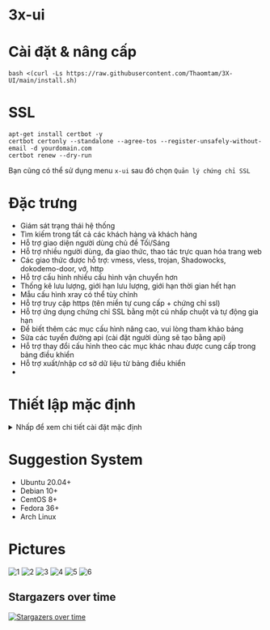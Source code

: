 # 3x-ui

# Cài đặt & nâng cấp

```
bash <(curl -Ls https://raw.githubusercontent.com/Thaomtam/3X-UI/main/install.sh)
```

# SSL

```
apt-get install certbot -y
certbot certonly --standalone --agree-tos --register-unsafely-without-email -d yourdomain.com
certbot renew --dry-run
```

Bạn cũng có thể sử dụng menu `x-ui` sau đó chọn `Quản lý chứng chỉ SSL`

# Đặc trưng

- Giám sát trạng thái hệ thống
- Tìm kiếm trong tất cả các khách hàng và khách hàng
- Hỗ trợ giao diện người dùng chủ đề Tối/Sáng
- Hỗ trợ nhiều người dùng, đa giao thức, thao tác trực quan hóa trang web
- Các giao thức được hỗ trợ: vmess, vless, trojan, Shadowocks, dokodemo-door, vớ, http
- Hỗ trợ cấu hình nhiều cấu hình vận chuyển hơn
- Thống kê lưu lượng, giới hạn lưu lượng, giới hạn thời gian hết hạn
- Mẫu cấu hình xray có thể tùy chỉnh
- Hỗ trợ truy cập https (tên miền tự cung cấp + chứng chỉ ssl)
- Hỗ trợ ứng dụng chứng chỉ SSL bằng một cú nhấp chuột và tự động gia hạn
- Để biết thêm các mục cấu hình nâng cao, vui lòng tham khảo bảng
- Sửa các tuyến đường api (cài đặt người dùng sẽ tạo bằng api)
- Hỗ trợ thay đổi cấu hình theo các mục khác nhau được cung cấp trong bảng điều khiển
- Hỗ trợ xuất/nhập cơ sở dữ liệu từ bảng điều khiển
- 
# Thiết lập mặc định

<details>
  <summary>Nhấp để xem chi tiết cài đặt mặc định</summary>

- Port: 2053
- tên người dùng và mật khẩu sẽ được tạo ngẫu nhiên nếu bạn bỏ qua việc sửa đổi bảo mật của riêng mình (x-ui "7")
- database path: /etc/x-ui/x-ui.db
- xray config path: /usr/local/x-ui/bin/config.json

Trước khi bạn đặt ssl trên cài đặt

- http://ip:2053/panel
- http://domain:2053/panel

Sau khi bạn đặt ssl trên cài đặt

- https://yourdomain:2053/panel
</details>

# Suggestion System

- Ubuntu 20.04+
- Debian 10+
- CentOS 8+
- Fedora 36+
- Arch Linux

# Pictures

![1](./media/1.png)
![2](./media/2.png)
![3](./media/3.png)
![4](./media/4.png)
![5](./media/5.png)
![6](./media/6.png)

## Stargazers over time

[![Stargazers over time](https://starchart.cc/MHSanaei/3x-ui.svg)](https://starchart.cc/MHSanaei/3x-ui)
